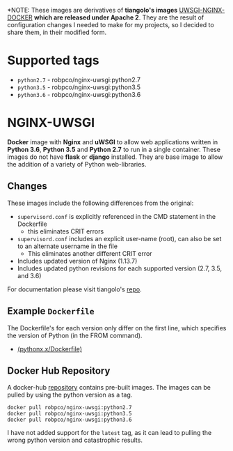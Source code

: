*NOTE: These images are derivatives of **tiangolo's images** [UWSGI-NGINX-DOCKER](https://github.com/tiangolo/uwsgi-nginx-docker) **which are released under Apache 2**.  They are the result of configuration changes I needed to make for my projects, so I decided to share them, in their modified form.

# Supported tags

  - `python2.7` - robpco/nginx-uwsgi:python2.7
  - `python3.5` - robpco/nginx-uwsgi:python3.5
  - `python3.6` - robpco/nginx-uwsgi:python3.6

# NGINX-UWSGI

**Docker** image with **Nginx** and **uWSGI** to allow web applications written in **Python 3.6**, **Python 3.5** and **Python 2.7** to run in a single container.  These images do not have **flask** or **django** installed.  They are base image to allow the addition of a variety of Python web-libraries.

## Changes

These images include the following differences from the original:
- `supervisord.conf` is explicitly referenced in the CMD statement in the Dockerfile
  - this eliminates CRIT errors
- `supervisord.conf` includes an explicit user-name (root), can also be set to an alternate username in the file
  - This eliminates another different CRIT error
- Includes updated version of Nginx (1.13.7)
- Includes updated python revisions for each supported version (2.7, 3.5, and 3.6)

For documentation please visit tiangolo's [repo](https://github.com/tiangolo/uwsgi-nginx-docker).

## Example `Dockerfile`
The Dockerfile's for each version only differ on the first line, which specifies the version of Python (in the FROM command).  

  - [(pythonx.x/Dockerfile) ](https://hub.docker.com/r/robpco/nginx-uwsgi/~/dockerfile/)

## Docker Hub Repository

A docker-hub [repository](https://hub.docker.com/r/robpco/nginx-uwsgi/) contains pre-built images.  The images can be pulled by using the python version as a tag.

```
docker pull robpco/nginx-uwsgi:python2.7
docker pull robpco/nginx-uwsgi:python3.5
docker pull robpco/nginx-uwsgi:python3.6
```

I have not added support for the `latest` tag, as it can lead to pulling the wrong python version and catastrophic results.
